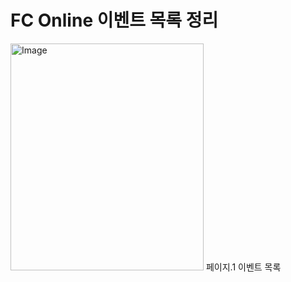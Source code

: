 # FC Online 이벤트 목록 정리
<img width="309" height="363" alt="Image" src="https://github.com/user-attachments/assets/f2c9d115-7740-454f-921b-bbe577ebf795" />
페이지.1 이벤트 목록
